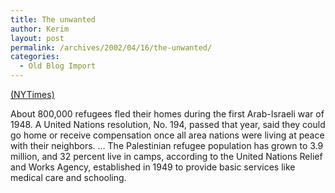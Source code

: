 ```yaml
---
title: The unwanted
author: Kerim
layout: post
permalink: /archives/2002/04/16/the-unwanted/
categories:
  - Old Blog Import
---
```

<a href="http://www.nytimes.com/2002/04/16/international/middleeast/16REFU.html" onclick="_gaq.push(['_trackEvent', 'outbound-article', 'http://www.nytimes.com/2002/04/16/international/middleeast/16REFU.html', '(NYTimes)']);" >(NYTimes)</a>

About 800,000 refugees fled their homes during the first Arab-Israeli war of 1948. A United Nations resolution, No. 194, passed that year, said they could go home or receive compensation once all area nations were living at peace with their neighbors. &#8230; The Palestinian refugee population has grown to 3.9 million, and 32 percent live in camps, according to the United Nations Relief and Works Agency, established in 1949 to provide basic services like medical care and schooling.

